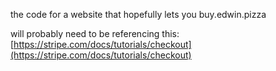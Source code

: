 the code for a website that hopefully lets you buy.edwin.pizza

will probably need to be referencing this: [https://stripe.com/docs/tutorials/checkout](https://stripe.com/docs/tutorials/checkout)
